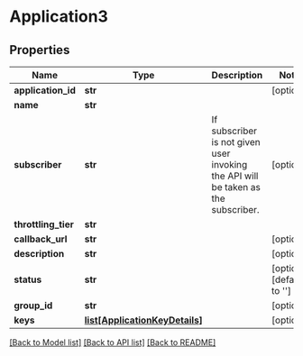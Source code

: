 # Application3

## Properties
Name | Type | Description | Notes
------------ | ------------- | ------------- | -------------
**application_id** | **str** |  | [optional] 
**name** | **str** |  | 
**subscriber** | **str** | If subscriber is not given user invoking the API will be taken as the subscriber.  | [optional] 
**throttling_tier** | **str** |  | 
**callback_url** | **str** |  | [optional] 
**description** | **str** |  | [optional] 
**status** | **str** |  | [optional] [default to '']
**group_id** | **str** |  | [optional] 
**keys** | [**list[ApplicationKeyDetails]**](ApplicationKeyDetails.md) |  | [optional] 

[[Back to Model list]](../README.md#documentation-for-models) [[Back to API list]](../README.md#documentation-for-api-endpoints) [[Back to README]](../README.md)


